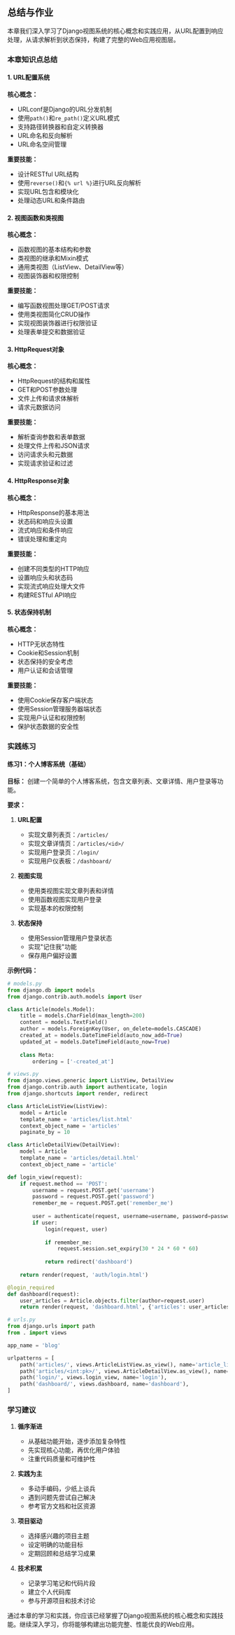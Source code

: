 ## 总结与作业

本章我们深入学习了Django视图系统的核心概念和实践应用，从URL配置到响应处理，从请求解析到状态保持，构建了完整的Web应用视图层。

### 本章知识点总结

#### 1. URL配置系统

**核心概念：**
- URLconf是Django的URL分发机制
- 使用`path()`和`re_path()`定义URL模式
- 支持路径转换器和自定义转换器
- URL命名和反向解析
- URL命名空间管理

**重要技能：**
- 设计RESTful URL结构
- 使用`reverse()`和`{% url %}`进行URL反向解析
- 实现URL包含和模块化
- 处理动态URL和条件路由

#### 2. 视图函数和类视图

**核心概念：**
- 函数视图的基本结构和参数
- 类视图的继承和Mixin模式
- 通用类视图（ListView、DetailView等）
- 视图装饰器和权限控制

**重要技能：**
- 编写函数视图处理GET/POST请求
- 使用类视图简化CRUD操作
- 实现视图装饰器进行权限验证
- 处理表单提交和数据验证

#### 3. HttpRequest对象

**核心概念：**
- HttpRequest的结构和属性
- GET和POST参数处理
- 文件上传和请求体解析
- 请求元数据访问

**重要技能：**
- 解析查询参数和表单数据
- 处理文件上传和JSON请求
- 访问请求头和元数据
- 实现请求验证和过滤

#### 4. HttpResponse对象

**核心概念：**
- HttpResponse的基本用法
- 状态码和响应头设置
- 流式响应和条件响应
- 错误处理和重定向

**重要技能：**
- 创建不同类型的HTTP响应
- 设置响应头和状态码
- 实现流式响应处理大文件
- 构建RESTful API响应

#### 5. 状态保持机制

**核心概念：**
- HTTP无状态特性
- Cookie和Session机制
- 状态保持的安全考虑
- 用户认证和会话管理

**重要技能：**
- 使用Cookie保存客户端状态
- 使用Session管理服务器端状态
- 实现用户认证和权限控制
- 保护状态数据的安全性

### 实践练习

#### 练习1：个人博客系统（基础）

**目标：** 创建一个简单的个人博客系统，包含文章列表、文章详情、用户登录等功能。

**要求：**

1. **URL配置**
   - 实现文章列表页：`/articles/`
   - 实现文章详情页：`/articles/<id>/`
   - 实现用户登录页：`/login/`
   - 实现用户仪表板：`/dashboard/`

2. **视图实现**
   - 使用类视图实现文章列表和详情
   - 使用函数视图实现用户登录
   - 实现基本的权限控制

3. **状态保持**
   - 使用Session管理用户登录状态
   - 实现"记住我"功能
   - 保存用户偏好设置

**示例代码：**

```python
# models.py
from django.db import models
from django.contrib.auth.models import User

class Article(models.Model):
    title = models.CharField(max_length=200)
    content = models.TextField()
    author = models.ForeignKey(User, on_delete=models.CASCADE)
    created_at = models.DateTimeField(auto_now_add=True)
    updated_at = models.DateTimeField(auto_now=True)
    
    class Meta:
        ordering = ['-created_at']

# views.py
from django.views.generic import ListView, DetailView
from django.contrib.auth import authenticate, login
from django.shortcuts import render, redirect

class ArticleListView(ListView):
    model = Article
    template_name = 'articles/list.html'
    context_object_name = 'articles'
    paginate_by = 10

class ArticleDetailView(DetailView):
    model = Article
    template_name = 'articles/detail.html'
    context_object_name = 'article'

def login_view(request):
    if request.method == 'POST':
        username = request.POST.get('username')
        password = request.POST.get('password')
        remember_me = request.POST.get('remember_me')
        
        user = authenticate(request, username=username, password=password)
        if user:
            login(request, user)
            
            if remember_me:
                request.session.set_expiry(30 * 24 * 60 * 60)
            
            return redirect('dashboard')
    
    return render(request, 'auth/login.html')

@login_required
def dashboard(request):
    user_articles = Article.objects.filter(author=request.user)
    return render(request, 'dashboard.html', {'articles': user_articles})

# urls.py
from django.urls import path
from . import views

app_name = 'blog'

urlpatterns = [
    path('articles/', views.ArticleListView.as_view(), name='article_list'),
    path('articles/<int:pk>/', views.ArticleDetailView.as_view(), name='article_detail'),
    path('login/', views.login_view, name='login'),
    path('dashboard/', views.dashboard, name='dashboard'),
]
```

### 学习建议

1. **循序渐进**
   - 从基础功能开始，逐步添加复杂特性
   - 先实现核心功能，再优化用户体验
   - 注重代码质量和可维护性

2. **实践为主**
   - 多动手编码，少纸上谈兵
   - 遇到问题先尝试自己解决
   - 参考官方文档和社区资源

3. **项目驱动**
   - 选择感兴趣的项目主题
   - 设定明确的功能目标
   - 定期回顾和总结学习成果

4. **技术积累**
   - 记录学习笔记和代码片段
   - 建立个人代码库
   - 参与开源项目和技术讨论

通过本章的学习和实践，你应该已经掌握了Django视图系统的核心概念和实践技能。继续深入学习，你将能够构建出功能完整、性能优良的Web应用。